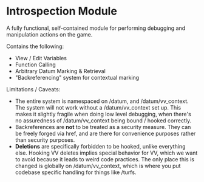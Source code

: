 # Introspection Module

A fully functional, self-contained module for performing debugging and manipulation actions on the game.

Contains the following:
- View / Edit Variables
- Function Calling
- Arbitrary Datum Marking & Retrieval
- "Backreferencing" system for contextual marking

Limitations / Caveats:
- The entire system is namespaced on /datum, and /datum/vv_context. The system will not work without a /datum/vv_context set up. This makes it slightly fragile when doing low level debugging, when there's no assuredness of /datum/vv_context being bound / hooked correctly.
- Backreferences are **not** to be treated as a security measure. They can be freely forged via href, and are there for convenience purposes rather than security purposes.
- **Deletions** are specifically forbidden to be hooked, unlike everything else. Hooking VV deletes implies special behavior for VV, which we want to avoid because it leads to weird code practices. The only place this is changed is globally on /datum/vv_context, which is where you put codebase specific handling for things like /turfs.
